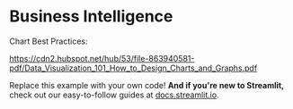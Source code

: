 # Business Intelligence

Chart Best Practices:

https://cdn2.hubspot.net/hub/53/file-863940581-pdf/Data_Visualization_101_How_to_Design_Charts_and_Graphs.pdf


Replace this example with your own code!
    **And if you're new to Streamlit,** check
    out our easy-to-follow guides at
    [docs.streamlit.io](https://docs.streamlit.io).
